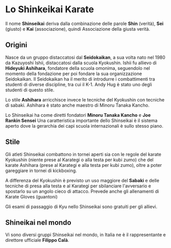 # Lo Shinkeikai Karate

Il nome **Shinseikai** deriva dalla combinazione delle parole **Shin** (verità),
**Sei** (giusto) e **Kai** (associazione), quindi Associazione della giusta 
verità.

## Origini
Nasce da un gruppo distaccatosi dal **Seidokaikan**, a sua volta nato nel 1980 
da Kazuyoshi Ishii, distaccatosi dalla scuola Kyokushin. Ishii fu allievo di
**Hideyuki Ashihara**, fondatore della scuola omonima, seguendolo nel momento
della fondazione per poi fondare la sua organizzazione Seidokaikan.
Il Seidokaikan ha il merito di introdurre i combattimenti tra studenti di 
diverse discipline, tra cui il K-1. Andy Hug è stato uno degli studenti di questo
stile.

Lo stile **Ashihara** arricchisce invece le tecniche del Kyokushin con 
tecniche di sabaki. Ashihara è stato anche maestro di Minoru Tanaka Kancho.

Lo Shinseikai ha come diretti 
fondatori **Minoru Tanaka Kancho** e **Joe Rankin Sensei**
Una caratteristica importante dello Shinseikai è il sistema aperto dove la 
gerarchia dei capi scuola internazionali è sullo stesso piano.

## Stile
Gli atleti Shinseikai combattono in tornei aperti sia con le regole del karate
Kyokushin (niente prese al Karategi o alla testa per kubi zumo) che del karate
Ashihara (prese al Karategi e alla testa per kubi zumo), oltre a poter gareggiare
in tornei di kickboxing.

A differenza del Kyokushin è previsto un uso maggiore del **Sabaki** e delle 
tecniche di presa alla testa e al Karategi per sbilanciare l'avversario e 
spostarlo su un angolo cieco di attacco.
Prevede anche gli allenamenti di Karate Gloves (guantoni)

Gli esami di passaggio di Kyu nello Shinseikai sono gratuiti per gli allievi.

## Shineikai nel mondo
Vi sono diversi gruppi Shinseikai nel mondo, in Italia ne è il rappresentante 
e direttore ufficiale **Filippo Calà**.
